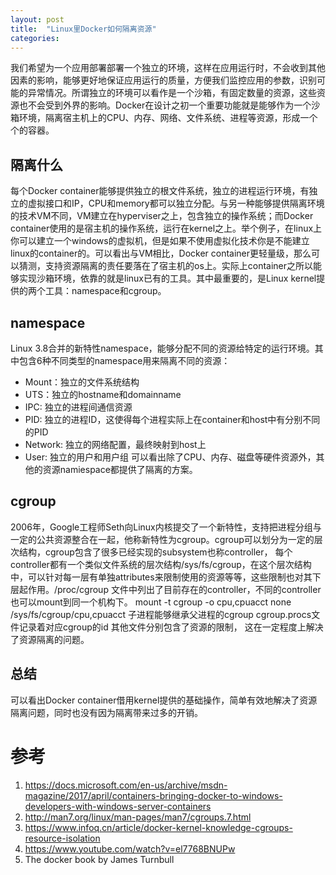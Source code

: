 ```yaml
---
layout: post
title:  "Linux里Docker如何隔离资源"
categories: 
---
```

我们希望为一个应用部署部署一个独立的环境，这样在应用运行时，不会收到其他因素的影响，能够更好地保证应用运行的质量，方便我们监控应用的参数，识别可能的异常情况。所谓独立的环境可以看作是一个沙箱，有固定数量的资源，这些资源也不会受到外界的影响。Docker在设计之初一个重要功能就是能够作为一个沙箱环境，隔离宿主机上的CPU、内存、网络、文件系统、进程等资源，形成一个个的容器。

## 隔离什么
每个Docker container能够提供独立的根文件系统，独立的进程运行环境，有独立的虚拟接口和IP，CPU和memory都可以独立分配。与另一种能够提供隔离环境的技术VM不同，VM建立在hyperviser之上，包含独立的操作系统；而Docker container使用的是宿主机的操作系统，运行在kernel之上。举个例子，在linux上你可以建立一个windows的虚拟机，但是如果不使用虚拟化技术你是不能建立linux的container的。可以看出与VM相比，Docker container更轻量级，那么可以猜测，支持资源隔离的责任要落在了宿主机的os上。实际上container之所以能够实现沙箱环境，依靠的就是linux已有的工具。其中最重要的，是Linux kernel提供的两个工具：namespace和cgroup。

## namespace
Linux 3.8合并的新特性namespace，能够分配不同的资源给特定的运行环境。其中包含6种不同类型的namespace用来隔离不同的资源：
* Mount：独立的文件系统结构
* UTS：独立的hostname和domainname
* IPC: 独立的进程间通信资源
* PID: 独立的进程ID，这使得每个进程实际上在container和host中有分别不同的PID
* Network: 独立的网络配置，最终映射到host上
* User: 独立的用户和用户组
可以看出除了CPU、内存、磁盘等硬件资源外，其他的资源namiespace都提供了隔离的方案。

## cgroup
2006年，Google工程师Seth向Linux内核提交了一个新特性，支持把进程分组与一定的公共资源整合在一起，他称新特性为cgroup。cgroup可以划分为一定的层次结构，cgroup包含了很多已经实现的subsystem也称controller， 每个controller都有一个类似文件系统的层次结构/sys/fs/cgroup，在这个层次结构中，可以针对每一层有单独attributes来限制使用的资源等等，这些限制也对其下层起作用。/proc/cgroup 文件中列出了目前存在的controller，不同的controller也可以mount到同一个机构下。
mount -t cgroup -o cpu,cpuacct none /sys/fs/cgroup/cpu,cpuacct
子进程能够继承父进程的cgroup
cgroup.procs文件记录着对应cgroup的id
其他文件分别包含了资源的限制，
这在一定程度上解决了资源隔离的问题。

## 总结
可以看出Docker container借用kernel提供的基础操作，简单有效地解决了资源隔离问题，同时也没有因为隔离带来过多的开销。

# 参考
1. https://docs.microsoft.com/en-us/archive/msdn-magazine/2017/april/containers-bringing-docker-to-windows-developers-with-windows-server-containers
2. http://man7.org/linux/man-pages/man7/cgroups.7.html
3. https://www.infoq.cn/article/docker-kernel-knowledge-cgroups-resource-isolation
4. https://www.youtube.com/watch?v=el7768BNUPw
5. The docker book by James Turnbull